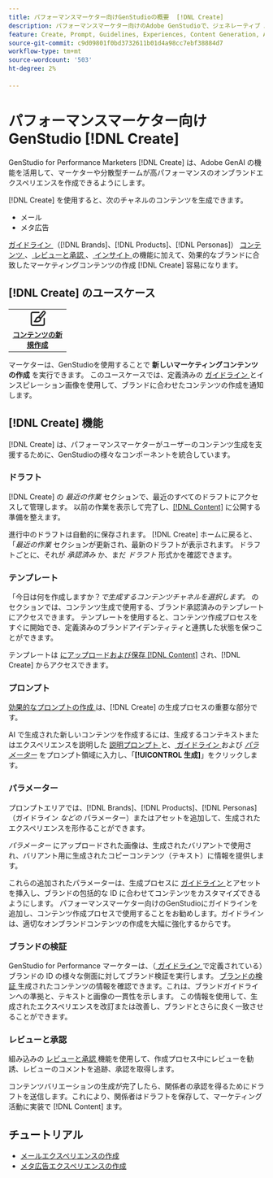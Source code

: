 ```yaml
---
title: パフォーマンスマーケター向けGenStudioの概要  [!DNL Create]
description: パフォーマンスマーケター向けのAdobe GenStudioで、ジェネレーティブ AI を使用して、高パフォーマンスのオンブランドコンテンツを迅速に生成  [!DNL Create] ます。
feature: Create, Prompt, Guidelines, Experiences, Content Generation, Approval
source-git-commit: c9d09801f0bd3732611b01d4a98cc7ebf38884d7
workflow-type: tm+mt
source-wordcount: '503'
ht-degree: 2%

---
```



# パフォーマンスマーケター向けGenStudio [!DNL Create]

GenStudio for Performance Marketers [!DNL Create] は、Adobe GenAI の機能を活用して、マーケターや分散型チームが高パフォーマンスのオンブランドエクスペリエンスを作成できるようにします。

[!DNL Create] を使用すると、次のチャネルのコンテンツを生成できます。

* メール
* メタ広告
<!-- * Social media images and ads
* Display ads -->

[ ガイドライン ](/help/user-guide/guidelines/overview.md) （[!DNL Brands]、[!DNL Products]、[!DNL Personas]） [ コンテンツ ](/help/user-guide/content/overview.md)、[ レビューと承認 ](/help/user-guide/approvals/overview.md)、[ インサイト ](/help/user-guide/insights/overview.md) の機能に加えて、効果的なブランドに合致したマーケティングコンテンツの作成 [!DNL Create] 容易になります。

## [!DNL Create] のユースケース

<table style="table-layout:fixed">
<tr style="border: 0;">
   <td align="center" valign="top" width="100">
      <a href="/help/tutorials/tutorials.md">
      <img alt="コンテンツを新規作成" src="../../assets/icons/icon-create.svg" width="35">
      </a>
      <div>
         <a href="/help/tutorials/tutorials.md">
         <strong> コンテンツの新規作成 </strong>
         </a>
      </div>
   </td>
   <!-- <td align="center" valign="top" width="100">
      <a href="/help/user-guide/content/overview.md">
      <img alt="Re-use existing content" src="../../assets/icons/icon-addContent.svg" width="35">
      </a>
      <div>
         <a href="/help/user-guide/content/overview.md">
         <strong>Re-use existing content</strong>
         </a>
      </div>
   </td>
   <td align="center" valign="top" width="100">
      <a href="../create/generate-variants.md">
      <img alt="Generate variants of approved content" src="../../assets/icons/icon-template.svg" width="35">
      </a>
      <div>
         <a href="../create/generate-variants.md">
         <strong>Generate variants of approved content</strong>
         </a>
      </div>
   </td> -->
</tr>
</table>

マーケターは、GenStudioを使用することで **新しいマーケティングコンテンツの作成** を実行できます。 このユースケースでは、定義済みの [ ガイドライン ](/help/user-guide/guidelines/overview.md) とインスピレーション画像を使用して、ブランドに合わせたコンテンツの作成を通知します。
<!-- * **Re-use existing content** - In this use case, upload an existing email, ad, or image to GenStudio for Performance Marketers and use the power of Adobe generative AI technology to revise and improve existing content. 
* **Generate variants of approved content** - In this use case, [generate variations of content that is approved by stakeholders](generate-variants.md) and published to [!DNL Content]. -->

## [!DNL Create] 機能

[!DNL Create] は、パフォーマンスマーケターがユーザーのコンテンツ生成を支援するために、GenStudioの様々なコンポーネントを統合しています。

### ドラフト

[!DNL Create] の _最近の作業_ セクションで、最近のすべてのドラフトにアクセスして管理します。 以前の作業を表示して完了し、[[!DNL Content]](/help/user-guide/content/overview.md) に公開する準備を整えます。

進行中のドラフトは自動的に保存されます。 [!DNL Create] ホームに戻ると、「_最近の作業_ セクションが更新され、最新のドラフトが表示されます。 ドラフトごとに、それが _承認済み_ か、まだ _ドラフト_ 形式かを確認できます。

### テンプレート

「今日は何を作成しますか？_で生成するコンテンツチャネルを選択します。_ のセクションでは、コンテンツ生成で使用する、ブランド承認済みのテンプレートにアクセスできます。 テンプレートを使用すると、コンテンツ作成プロセスをすぐに開始でき、定義済みのブランドアイデンティティと連携した状態を保つことができます。

テンプレートは [ にアップロードおよび保存  [!DNL Content]](/help/user-guide/content/overview.md) され、[!DNL Create] からアクセスできます。

### プロンプト

[ 効果的なプロンプトの作成 ](/help/user-guide/effective-prompts.md) は、[!DNL Create] の生成プロセスの重要な部分です。

AI で生成された新しいコンテンツを作成するには、生成するコンテキストまたはエクスペリエンスを説明した [ 説明プロンプト ](/help/user-guide/effective-prompts.md) と、[ ガイドライン ](/help/user-guide/guidelines/overview.md) および [_パラメーター_](#parameters) をプロンプト領域に入力し、「**[!UICONTROL 生成]**」をクリックします。

### パラメーター

プロンプトエリアでは、[!DNL Brands]、[!DNL Products]、[!DNL Personas] （ガイドライン _などの_ パラメーター）またはアセットを追加して、生成されたエクスペリエンスを形作ることができます。

_パラメーター_ にアップロードされた画像は、生成されたバリアントで使用され、バリアント用に生成されたコピーコンテンツ（テキスト）に情報を提供します。

これらの追加されたパラメーターは、生成プロセスに [ ガイドライン ](/help/user-guide/guidelines/overview.md) とアセットを挿入し、ブランドの包括的な ID に合わせてコンテンツをカスタマイズできるようにします。 パフォーマンスマーケター向けのGenStudioにガイドラインを追加し、コンテンツ作成プロセスで使用することをお勧めします。ガイドラインは、適切なオンブランドコンテンツの作成を大幅に強化するからです。

### ブランドの検証

GenStudio for Performance マーケターは、（[ ガイドライン ](/help/user-guide/guidelines/overview.md) で定義されている）ブランドの ID の様々な側面に対してブランド検証を実行します。 [ ブランドの検証 ](/help/user-guide/guidelines/brand-validation.md) 生成されたコンテンツの情報を確認できます。これは、ブランドガイドラインへの準拠と、テキストと画像の一貫性を示します。 この情報を使用して、生成されたエクスペリエンスを改訂または改善し、ブランドとさらに良く一致させることができます。

### レビューと承認

組み込みの [ レビューと承認 ](/help/user-guide/approvals/overview.md) 機能を使用して、作成プロセス中にレビューを勧誘、レビューのコメントを追跡、承認を取得します。

コンテンツバリエーションの生成が完了したら、関係者の承認を得るためにドラフトを送信します。これにより、関係者はドラフトを保存して、マーケティング活動に実装で [!DNL Content] ます。

## チュートリアル

* [メールエクスペリエンスの作成](/help/tutorials/create-email-experience.md)
* [メタ広告エクスペリエンスの作成](/help/tutorials/create-meta-ad.md)

<!-- ### Anatomy of an email experience

## Prerequisites for using Create -->
